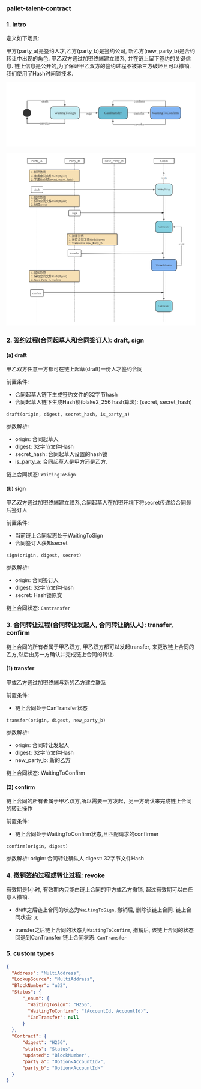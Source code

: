 ### pallet-talent-contract

### 1. Intro
定义如下场景:

甲方(party_a)是签约人才,乙方(party_b)是签约公司, 
新乙方(new_party_b)是合约转让中出现的角色.
甲乙双方通过加密终端建立联系, 并在链上留下签约的关键信息.
链上信息是公开的,为了保证甲乙双方的签约过程不被第三方破坏且可以撤销,
我们使用了Hash时间锁技术.

![state](./docs/talent-contract1.png)

![sequence](./docs/talent-contract2.png)


### 2. 签约过程(合同起草人和合同签订人): draft, sign
#### (a) draft

甲乙双方任意一方都可在链上起草(draft)一份人才签约合同

前置条件: 
  - 合同起草人链下生成签约文件的32字节hash
  - 合同起草人链下生成Hash锁(blake2_256 hash算法): (secret, secret_hash)

`draft(origin, digest, secret_hash, is_party_a)`

参数解析:
  - origin: 合同起草人
  - digest: 32字节文件Hash
  - secret_hash: 合同起草人设置的hash锁
  - is_party_a: 合同起草人是甲方还是乙方.

链上合同状态: `WaitingToSign`

#### (b) sign
甲乙双方通过加密终端建立联系,合同起草人在加密环境下将secret传递给合同最后签订人

前置条件:
  - 当前链上合同状态处于WaitingToSign
  - 合同签订人获知secret


`sign(origin, digest, secret)`

参数解析:
 - origin: 合同签订人
 - digest: 32字节文件Hash
 - secret: Hash锁原文

链上合同状态: `Cantransfer`

### 3. 合同转让过程(合同转让发起人, 合同转让确认人): transfer, confirm
链上合同的所有者属于甲乙双方,
甲乙双方都可以发起transfer, 来更改链上合同的乙方,然后由另一方确认并完成链上合同的转让.
#### (1) transfer
甲或乙方通过加密终端与新的乙方建立联系

前置条件:
  - 链上合同处于CanTransfer状态

`transfer(origin, digest, new_party_b)`

参数解析:
  - origin: 合同转让发起人
  - digest: 32字节文件Hash
  - new_party_b: 新的乙方

链上合同状态: WaitingToConfirm

#### (2) confirm
链上合同的所有者属于甲乙双方,所以需要一方发起，另一方确认来完成链上合同的转让操作

前置条件:
  - 链上合同处于WaitingToConfirm状态,且匹配请求的confirmer

`confirm(origin, digest)`

参数解析:
origin: 合同转让确认人
digest: 32字节文件Hash

### 4. 撤销签约过程或转让过程: revoke
有效期是1小时, 有效期内只能由链上合同的甲方或乙方撤销, 超过有效期可以由任意人撤销.

- draft之后链上合同的状态为`WaitingToSign`, 撤销后, 删除该链上合同.
链上合同状态: `无`

- transfer之后链上合同的状态为`WaitingToConfirm`, 撤销后, 该链上合同的状态回退到CanTransfer
链上合同状态: `CanTransfer`

### 5. custom types

```json
{
  "Address": "MultiAddress",
  "LookupSource": "MultiAddress",
  "BlockNumber": "u32",
  "Status": {
      "_enum": {
        "WaitingToSign": "H256",
        "WaitingToConfirm": "(AccountId, AccountId)",
        "CanTransfer": null
      }
  },
  "Contract": {
      "digest": "H256",
      "status": "Status",
      "updated": "BlockNumber",
      "party_a": "Option<AccountId>",
      "party_b": "Option<AccountId>"
  }
}
```
